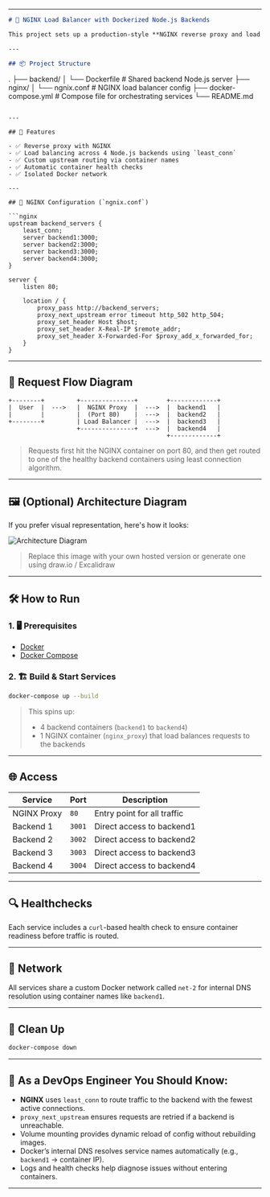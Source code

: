 
---

```markdown
# 🐳 NGINX Load Balancer with Dockerized Node.js Backends

This project sets up a production-style **NGINX reverse proxy and load balancer** in front of **four Dockerized backend services** using **Docker Compose**.

---

## 📦 Project Structure
```

.
├── backend/
│ └── Dockerfile # Shared backend Node.js server
├── nginx/
│ └── ngnix.conf # NGINX load balancer config
├── docker-compose.yml # Compose file for orchestrating services
└── README.md

````

---

## 🚀 Features

- ✅ Reverse proxy with NGINX
- ✅ Load balancing across 4 Node.js backends using `least_conn`
- ✅ Custom upstream routing via container names
- ✅ Automatic container health checks
- ✅ Isolated Docker network

---

## 🔧 NGINX Configuration (`ngnix.conf`)

```nginx
upstream backend_servers {
    least_conn;
    server backend1:3000;
    server backend2:3000;
    server backend3:3000;
    server backend4:3000;
}

server {
    listen 80;

    location / {
        proxy_pass http://backend_servers;
        proxy_next_upstream error timeout http_502 http_504;
        proxy_set_header Host $host;
        proxy_set_header X-Real-IP $remote_addr;
        proxy_set_header X-Forwarded-For $proxy_add_x_forwarded_for;
    }
}
````

---

## 🔁 Request Flow Diagram

```
+--------+         +---------------+        +-------------+
|  User  |  --->   |  NGINX Proxy  |  --->  |  backend1   |
|        |         |  (Port 80)    |  --->  |  backend2   |
+--------+         | Load Balancer |  --->  |  backend3   |
                   +---------------+  --->  |  backend4   |
                                            +-------------+
```

> Requests first hit the NGINX container on port 80, and then get routed to one of the healthy backend containers using least connection algorithm.

---

## 🖼️ (Optional) Architecture Diagram

If you prefer visual representation, here's how it looks:

![Architecture Diagram](https://raw.githubusercontent.com/openai/images/main/nginx-loadbalancer-flow.png)

> Replace this image with your own hosted version or generate one using draw\.io / Excalidraw

---

## 🛠 How to Run

### 1. 🖥 Prerequisites

- [Docker](https://docs.docker.com/get-docker/)
- [Docker Compose](https://docs.docker.com/compose/)

### 2. 🏗 Build & Start Services

```bash
docker-compose up --build
```

> This spins up:
>
> - 4 backend containers (`backend1` to `backend4`)
> - 1 NGINX container (`nginx_proxy`) that load balances requests to the backends

---

## 🌐 Access

| Service     | Port   | Description                 |
| ----------- | ------ | --------------------------- |
| NGINX Proxy | `80`   | Entry point for all traffic |
| Backend 1   | `3001` | Direct access to backend1   |
| Backend 2   | `3002` | Direct access to backend2   |
| Backend 3   | `3003` | Direct access to backend3   |
| Backend 4   | `3004` | Direct access to backend4   |

---

## 🔍 Healthchecks

Each service includes a `curl`-based health check to ensure container readiness before traffic is routed.

---

## 📡 Network

All services share a custom Docker network called `net-2` for internal DNS resolution using container names like `backend1`.

---

## 🧼 Clean Up

```bash
docker-compose down
```

---

## 🧠 As a DevOps Engineer You Should Know:

- **NGINX** uses `least_conn` to route traffic to the backend with the fewest active connections.
- `proxy_next_upstream` ensures requests are retried if a backend is unreachable.
- Volume mounting provides dynamic reload of config without rebuilding images.
- Docker’s internal DNS resolves service names automatically (e.g., `backend1` → container IP).
- Logs and health checks help diagnose issues without entering containers.

---
